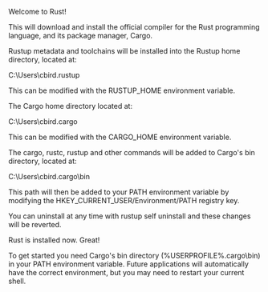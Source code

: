 Welcome to Rust!

This will download and install the official compiler for the Rust
programming language, and its package manager, Cargo.

Rustup metadata and toolchains will be installed into the Rustup
home directory, located at:

  C:\Users\cbird\.rustup

This can be modified with the RUSTUP_HOME environment variable.

The Cargo home directory located at:

  C:\Users\cbird\.cargo

This can be modified with the CARGO_HOME environment variable.

The cargo, rustc, rustup and other commands will be added to
Cargo's bin directory, located at:

  C:\Users\cbird\.cargo\bin

This path will then be added to your PATH environment variable by
modifying the HKEY_CURRENT_USER/Environment/PATH registry key.

You can uninstall at any time with rustup self uninstall and
these changes will be reverted.

Rust is installed now. Great!

To get started you need Cargo's bin directory (%USERPROFILE%\.cargo\bin) in
your PATH
environment variable. Future applications will automatically have the
correct environment, but you may need to restart your current shell.

